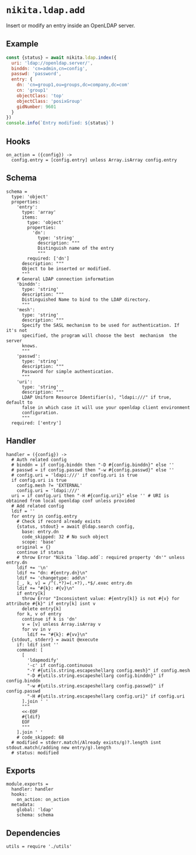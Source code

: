 
# `nikita.ldap.add`

Insert or modify an entry inside an OpenLDAP server.   

## Example

```js
const {status} = await nikita.ldap.index({
  uri: 'ldap://openldap.server/',
  binddn: 'cn=admin,cn=config',
  passwd: 'password',
  entry: {
    dn: 'cn=group1,ou=groups,dc=company,dc=com'
    cn: 'group1'
    objectClass: 'top'
    objectClass: 'posixGroup'
    gidNumber: 9601
  }
})
console.info(`Entry modified: ${status}`)
```

## Hooks

    on_action = ({config}) ->
      config.entry = [config.entry] unless Array.isArray config.entry

## Schema

    schema =
      type: 'object'
      properties:
        'entry':
          type: 'array'
          items:
            type: 'object'
            properties:
              'dn':
                type: 'string'
                description: """
                Distinguish name of the entry
                """
            required: ['dn']
          description: """
          Object to be inserted or modified.
          """
        # General LDAP connection information
        'binddn':
          type: 'string'
          description: """
          Distinguished Name to bind to the LDAP directory.
          """
        'mesh':
          type: 'string'
          description: """
          Specify the SASL mechanism to be used for authentication. If it's not
          specified, the program will choose the best  mechanism  the  server
          knows.
          """
        'passwd':
          type: 'string'
          description: """
          Password for simple authentication.
          """
        'uri':
          type: 'string'
          description: """
          LDAP Uniform Resource Identifier(s), "ldapi:///" if true, default to
          false in which case it will use your openldap client environment
          configuration.
          """
      required: ['entry']

## Handler

    handler = ({config}) ->
      # Auth related config
      # binddn = if config.binddn then "-D #{config.binddn}" else ''
      # passwd = if config.passwd then "-w #{config.passwd}" else ''
      # config.uri = 'ldapi:///' if config.uri is true
      if config.uri is true
        config.mesh ?= 'EXTERNAL'
        config.uri = 'ldapi:///'
      uri = if config.uri then "-H #{config.uri}" else '' # URI is obtained from local openldap conf unless provided
      # Add related config
      ldif = ''
      for entry in config.entry
        # Check if record already exists
        {status, stdout} = await @ldap.search config,
          base: entry.dn
          code_skipped: 32 # No such object
          scope: 'base'
        original = {}
        continue if status
        # throw Error "Nikita `ldap.add`: required property 'dn'" unless entry.dn
        ldif += '\n'
        ldif += "dn: #{entry.dn}\n"
        ldif += 'changetype: add\n'
        [_, k, v] = /^(.*?)=(.+?),.*$/.exec entry.dn
        ldif += "#{k}: #{v}\n"
        if entry[k]
          throw Error "Inconsistent value: #{entry[k]} is not #{v} for attribute #{k}" if entry[k] isnt v
          delete entry[k]
        for k, v of entry
          continue if k is 'dn'
          v = [v] unless Array.isArray v
          for vv in v
            ldif += "#{k}: #{vv}\n"
      {stdout, stderr} = await @execute
        if: ldif isnt ''
        command: [
          [
            'ldapmodify'
            '-c' if config.continuous
            "-Y #{utils.string.escapeshellarg config.mesh}" if config.mesh
            "-D #{utils.string.escapeshellarg config.binddn}" if config.binddn
            "-w #{utils.string.escapeshellarg config.passwd}" if config.passwd
            "-H #{utils.string.escapeshellarg config.uri}" if config.uri
          ].join ' '
          """
          <<-EOF
          #{ldif}
          EOF
          """
        ].join ' '
        # code_skipped: 68
      # modified = stderr.match(/Already exists/g)?.length isnt stdout.match(/adding new entry/g).length
      # status: modified

## Exports

    module.exports =
      handler: handler
      hooks:
        on_action: on_action
      metadata:
        global: 'ldap'
        schema: schema

## Dependencies

    utils = require './utils'
